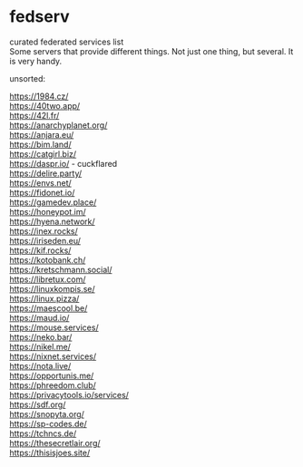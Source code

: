# fedserv  
curated federated services list  
Some servers that provide different things. Not just one thing, but several. It is very handy.
  
unsorted:  
  
https://1984.cz/  
https://40two.app/  
https://42l.fr/  
https://anarchyplanet.org/  
https://anjara.eu/  
https://bim.land/  
https://catgirl.biz/  
https://daspr.io/ - cuckflared  
https://delire.party/  
https://envs.net/  
https://fidonet.io/  
https://gamedev.place/  
https://honeypot.im/  
https://hyena.network/  
https://inex.rocks/  
https://iriseden.eu/  
https://kif.rocks/  
https://kotobank.ch/  
https://kretschmann.social/  
https://libretux.com/  
https://linuxkompis.se/  
https://linux.pizza/  
https://maescool.be/  
https://maud.io/  
https://mouse.services/  
https://neko.bar/  
https://nikel.me/  
https://nixnet.services/  
https://nota.live/  
https://opportunis.me/  
https://phreedom.club/  
https://privacytools.io/services/  
https://sdf.org/  
https://snopyta.org/  
https://sp-codes.de/  
https://tchncs.de/  
https://thesecretlair.org/  
https://thisisjoes.site/  
